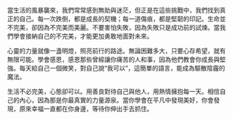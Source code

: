 當生活的風暴襲來，我們常常感到無助與迷茫，但正是在這些挑戰中，我們找到真正的自己。每一次跌倒，都是成長的契機；每一道傷痕，都是堅韌的印記。生命並不完美，卻因為不完美而美麗。不要害怕失敗，因為失敗只是成功前的試煉。當我們學會接納自己的不完美，才能更加勇敢地面對未來。

心靈的力量就像一盞明燈，照亮前行的路途。無論困難多大，只要心存希望，就有無限可能。學會感恩，感恩那些曾經讓你痛苦的人和事，因為他們教會你成長與堅強。每天給自己一個微笑，對自己說“我可以”，這簡單的語言，能成為驅散陰霾的魔法。

生活不必完美，心態卻可以。用善良對待自己與他人，用熱情擁抱每一天。相信自己的內心，因為那是你最真實的力量源泉。當你學會在平凡中發現美好，你會發現，原來幸福一直都在你身邊，等待你伸出手去抓住。